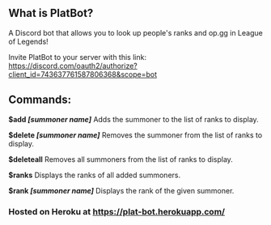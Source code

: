 ## What is PlatBot?
A Discord bot that allows you to look up people's ranks and op.gg in League of Legends!

Invite PlatBot to your server with this link: https://discord.com/oauth2/authorize?client_id=743637761587806368&scope=bot


## Commands:
**$add _[summoner name]_**
Adds the summoner to the list of ranks to display.

**$delete _[summoner name]_**
Removes the summoner from the list of ranks to display.

**$deleteall**
Removes all summoners from the list of ranks to display.

**$ranks**
Displays the ranks of all added summoners.

**$rank _[summoner name]_**
Displays the rank of the given summoner.

### Hosted on Heroku at https://plat-bot.herokuapp.com/

